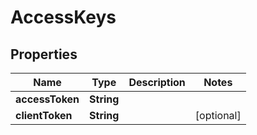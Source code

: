 
# AccessKeys

## Properties
Name | Type | Description | Notes
------------ | ------------- | ------------- | -------------
**accessToken** | **String** |  | 
**clientToken** | **String** |  |  [optional]




